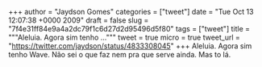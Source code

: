 
+++
author = "Jaydson Gomes"
categories = ["tweet"]
date = "Tue Oct 13 12:07:38 +0000 2009"
draft = false
slug = "7f4e31ff84e9a4a2dc79f1c6d27d2d95496d5f80"
tags = ["tweet"]
title = """Aleluia. Agora sim tenho ..."""
tweet = true
micro = true
tweet_url = "https://twitter.com/jaydson/status/4833308045"
+++
Aleluia. Agora sim tenho Wave. Não sei o que faz nem pra que serve ainda. Mas to lá.
